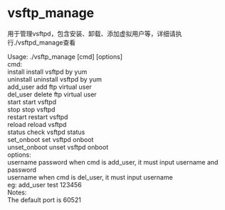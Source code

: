 # vsftp_manage
用于管理vsftpd，包含安装、卸载、添加虚拟用户等，详细请执行./vsftpd_manage查看

Usage: ./vsftp_manage [cmd] [options]  
cmd:  
install																	install vsftpd by yum  
uninstall																uninstall vsftpd by yum  
add_user																add ftp virtual user  
del_user																delete ftp virtual user  
start																		start vsftpd  
stop																		stop vsftpd  
restart																	restart vsftpd  
reload																	reload vsftpd  
status																	check vsftpd status  
set_onboot															set vsftpd onboot  
unset_onboot														unset vsftpd onboot  
options:  
username password												when cmd is add_user, it must input username and password  
username																when cmd is del_user, it must input username  
eg: add_user test 123456  
Notes:  
The default port is 60521
